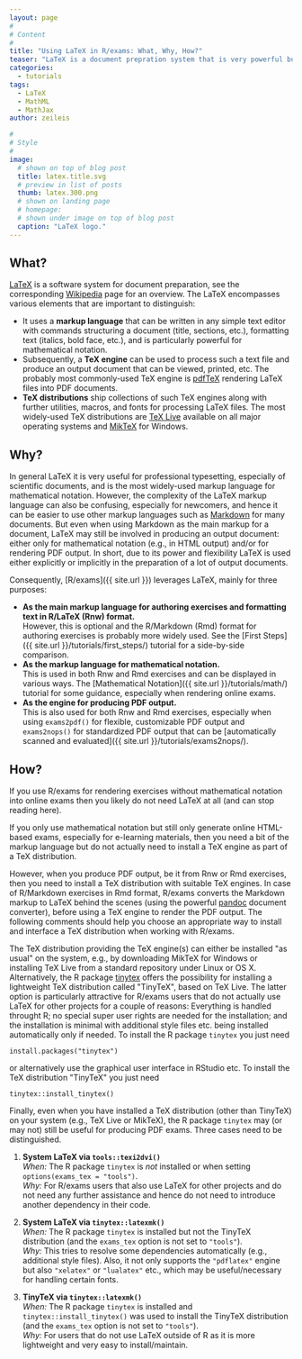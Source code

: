 ```yaml
---
layout: page
#
# Content
#
title: "Using LaTeX in R/exams: What, Why, How?"
teaser: "LaTeX is a document prepration system that is very powerful but can also sometimes be confusing. Hence, some useful details are provided that should help R/exams users getting LaTeX installed and used effectively for preparing exams."
categories:
  - tutorials
tags:
  - LaTeX
  - MathML
  - MathJax
author: zeileis

#
# Style
#
image:
  # shown on top of blog post
  title: latex.title.svg
  # preview in list of posts
  thumb: latex.300.png
  # shown on landing page
  # homepage:
  # shown under image on top of blog post
  caption: "LaTeX logo."
---
```


## What?

[LaTeX](https://latex-project.org/) is a software system for document preparation, see the corresponding [Wikipedia](https://en.wikipedia.org/wiki/LaTeX) page for an overview. The LaTeX encompasses various elements that are important to distinguish:

* It uses a **markup language** that can be written in any simple text editor with commands structuring a document (title, sections, etc.), formatting text (italics, bold face, etc.), and is particularly powerful for mathematical notation.
* Subsequently, a **TeX engine** can be used to process such a text file and produce an output document that can be viewed, printed, etc. The probably most commonly-used TeX engine is [pdfTeX](https://www.tug.org/applications/pdftex/) rendering LaTeX files into PDF documents.
* **TeX distributions** ship collections of such TeX engines along with further utilities, macros, and fonts for processing LaTeX files. The most widely-used TeX distributions are [TeX Live](https://www.tug.org/texlive/) available on all major operating systems and [MikTeX](https://miktex.org/) for Windows.


## Why?

In general LaTeX it is very useful for professional typesetting, especially of scientific documents, and is the most widely-used markup language for mathematical notation. However, the complexity of the LaTeX markup language can also be confusing, especially for newcomers, and hence it can be easier to use other markup languages such as [Markdown](https://en.wikipedia.org/wiki/Markdown) for many documents. But even when using Markdown as the main markup for a document, LaTeX may still be involved in producing an output document: either only for mathematical notation (e.g., in HTML output) and/or for rendering PDF output. In short, due to its power and flexibility LaTeX is used either explicitly or implicitly in the preparation of a lot of output documents.

Consequently, [R/exams]({{ site.url }}) leverages LaTeX, mainly for three purposes:

* **As the main markup language for authoring exercises and formatting text in R/LaTeX (Rnw) format.**  
However, this is optional and the R/Markdown (Rmd) format for authoring exercises is probably more widely used. See the [First Steps]({{ site.url }}/tutorials/first_steps/) tutorial for a side-by-side comparison.
* **As the markup language for mathematical notation.**  
This is used in both Rnw and Rmd exercises and can be displayed in various ways. The [Mathematical Notation]({{ site.url }}/tutorials/math/) tutorial for some guidance, especially when rendering online exams.
* **As the engine for producing PDF output.**  
This is also used for both Rnw and Rmd exercises, especially when using `exams2pdf()` for flexible, customizable PDF output and `exams2nops()` for standardized PDF output that can be [automatically scanned and evaluated]({{ site.url }}/tutorials/exams2nops/).


## How?

If you use R/exams for rendering exercises without mathematical notation into online exams then you likely do not need LaTeX at all (and can stop reading here).

If you only use mathematical notation but still only generate online HTML-based exams, especially for e-learning materials, then you need a bit of the markup language but do not actually need to install a TeX engine as part of a TeX distribution.

However, when you produce PDF output, be it from Rnw or Rmd exercises, then you need to install a TeX distribution with suitable TeX engines. In case of R/Markdown exercises in Rmd format, R/exams converts the Markdown markup to LaTeX behind the scenes (using the powerful [pandoc](http://pandoc.org/) document converter), before using a TeX engine to render the PDF output. The following comments should help you choose an appropriate way to install and interface a TeX distribution when working with R/exams.

The TeX distribution providing the TeX engine(s) can either be installed "as usual" on the system, e.g., by downloading MikTeX for Windows or installing TeX Live from a standard repository under Linux or OS X. Alternatively, the R package [tinytex](https://yihui.name/tinytex/) offers the possibility for installing a lightweight TeX distribution called "TinyTeX", based on TeX Live. The latter option is particularly attractive for R/exams users that do not actually use LaTeX for other projects for a couple of reasons: Everything is handled throught R; no special super user rights are needed for the installation; and the installation is minimal with additional style files etc. being installed automatically only if needed. To install the R package `tinytex` you just need

```{r}
install.packages("tinytex")
```

or alternatively use the graphical user interface in RStudio etc. To install the TeX distribution "TinyTeX" you just need

```{r}
tinytex::install_tinytex()
```

Finally, even when you have installed a TeX distribution (other than TinyTeX) on your system (e.g., TeX Live or MikTeX), the R package `tinytex` may (or may not) still be useful for producing PDF exams. Three cases need to be distinguished.

1. **System LaTeX via `tools::texi2dvi()`**  
_When:_ The R package `tinytex` is _not_ installed or when setting `options(exams_tex = "tools")`.  
_Why:_ For R/exams users that also use LaTeX for other projects and do not need any further assistance and hence do not need to introduce another dependency in their code.

2. **System LaTeX via `tinytex::latexmk()`**  
_When:_ The R package `tinytex` is installed but not the TinyTeX distribution (and the `exams_tex` option is not set to `"tools"`).  
_Why:_ This tries to resolve some dependencies automatically (e.g., additional style files). Also, it not only supports the `"pdflatex"` engine but also `"xelatex"` or `"lualatex"` etc., which may be useful/necessary for handling certain fonts.

3. **TinyTeX via `tinytex::latexmk()`**  
_When:_ The R package `tinytex` is installed and `tinytex::install_tinytex()` was used to install the TinyTeX distribution (and the `exams_tex` option is not set to `"tools"`).  
_Why:_ For users that do not use LaTeX outside of R as it is more lightweight and very easy to install/maintain.
